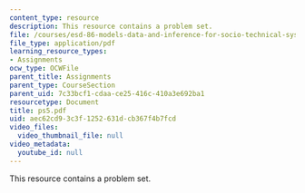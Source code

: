 ```yaml
---
content_type: resource
description: This resource contains a problem set.
file: /courses/esd-86-models-data-and-inference-for-socio-technical-systems-spring-2007/aec62cd93c3f1252631dcb367f4b7fcd_ps5.pdf
file_type: application/pdf
learning_resource_types:
- Assignments
ocw_type: OCWFile
parent_title: Assignments
parent_type: CourseSection
parent_uid: 7c33bcf1-cdaa-ce25-416c-410a3e692ba1
resourcetype: Document
title: ps5.pdf
uid: aec62cd9-3c3f-1252-631d-cb367f4b7fcd
video_files:
  video_thumbnail_file: null
video_metadata:
  youtube_id: null
---
```

This resource contains a problem set.

